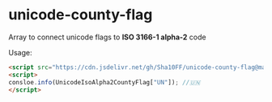 # unicode-county-flag
Array to connect unicode flags to **ISO 3166-1 alpha-2** code

Usage:
```html
<script src="https://cdn.jsdelivr.net/gh/Sha10FF/unicode-county-flag@master/unicode-iso-alpha2-county-flag.js"></script>
<script>
consloe.info(UnicodeIsoAlpha2CountyFlag["UN"]); //🇺🇳
</script>
```
